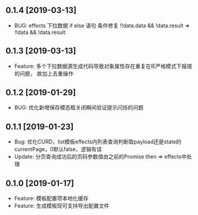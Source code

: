 ## 0.1.4 [2019-03-13]

* BUG: effects 下拉数据 if else 语句 条件修复 !!data.data && !data.result => !!data && !data.result

## 0.1.3 [2019-03-13]

* Feature: 多个下拉数据源生成代码导致对象属性存在重复在IE严格模式下报错的问题， 故加上去重操作

## 0.1.2 [2019-01-29]

* BUG: 优化新增保存模态框关闭瞬间验证提示闪烁的问题

## 0.1.1 [2019-01-23]

* Bug: 优化CURD，list模板effects内列表查询判断取payload还是state的currentPage，0默认false，逻辑有误
* Update: 分页查询成功后的页码参数值由之前的Promise then => effects中处理

## 0.1.0 [2019-01-17]

* Feature: 模板配置项本地化缓存
* Feature: 生成模板现可支持导出配置文件
